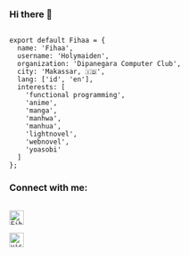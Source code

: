 ### Hi there 👋

<!--
**Holymaiden/Holymaiden** is a ✨ _special_ ✨ repository because its `README.md` (this file) appears on your GitHub profile.

Here are some ideas to get you started:

- 🔭 I’m currently working on ...
- 🌱 I’m currently learning ...
- 👯 I’m looking to collaborate on ...
- 🤔 I’m looking for help with ...
- 💬 Ask me about ...
- 📫 How to reach me: ...
- 😄 Pronouns: ...
- ⚡ Fun fact: ...
-->

```rescript

export default Fihaa = {
  name: 'Fihaa',
  username: 'Holymaiden',
  organization: 'Dipanegara Computer Club',
  city: 'Makassar, 🇮🇩',
  lang: ['id', 'en'],
  interests: [
    'functional programming',
    'anime',
    'manga',
    'manhwa',
    'manhua',
    'lightnovel',
    'webnovel',
    'yoasobi'
  ]
};

```

### Connect with me:

[<code>
<img alt="Fihaa | Facebook" width="26px" src="https://cdn.jsdelivr.net/npm/simple-icons@3.4.0/icons/facebook.svg" />
</code>](https://www.facebook.com/fiqri.haikar/)
[<code>
<img alt="visual studio code" width="26px" src="https://cdn.jsdelivr.net/npm/simple-icons@v3/icons/instagram.svg" />
</code>](https://www.instagram.com/fiqri_haikhar/)
<br/>
